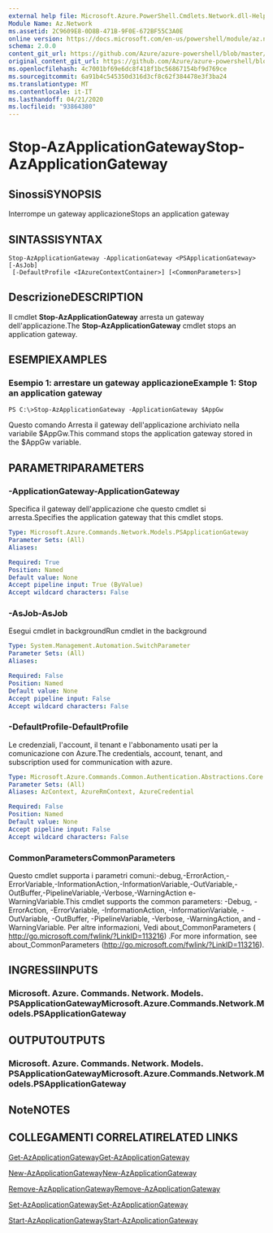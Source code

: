 ```yaml
---
external help file: Microsoft.Azure.PowerShell.Cmdlets.Network.dll-Help.xml
Module Name: Az.Network
ms.assetid: 2C9609E8-0D8B-471B-9F0E-672BF55C3A0E
online version: https://docs.microsoft.com/en-us/powershell/module/az.network/stop-azapplicationgateway
schema: 2.0.0
content_git_url: https://github.com/Azure/azure-powershell/blob/master/src/Network/Network/help/Stop-AzApplicationGateway.md
original_content_git_url: https://github.com/Azure/azure-powershell/blob/master/src/Network/Network/help/Stop-AzApplicationGateway.md
ms.openlocfilehash: 4c7001bf69e6dc8f418f1bc56867154bf9d769ce
ms.sourcegitcommit: 6a91b4c545350d316d3cf8c62f384478e3f3ba24
ms.translationtype: MT
ms.contentlocale: it-IT
ms.lasthandoff: 04/21/2020
ms.locfileid: "93864380"
---
```

# <span data-ttu-id="e45cb-101">Stop-AzApplicationGateway</span><span class="sxs-lookup"><span data-stu-id="e45cb-101">Stop-AzApplicationGateway</span></span>

## <span data-ttu-id="e45cb-102">Sinossi</span><span class="sxs-lookup"><span data-stu-id="e45cb-102">SYNOPSIS</span></span>
<span data-ttu-id="e45cb-103">Interrompe un gateway applicazione</span><span class="sxs-lookup"><span data-stu-id="e45cb-103">Stops an application gateway</span></span>

## <span data-ttu-id="e45cb-104">SINTASSI</span><span class="sxs-lookup"><span data-stu-id="e45cb-104">SYNTAX</span></span>

```
Stop-AzApplicationGateway -ApplicationGateway <PSApplicationGateway> [-AsJob]
 [-DefaultProfile <IAzureContextContainer>] [<CommonParameters>]
```

## <span data-ttu-id="e45cb-105">Descrizione</span><span class="sxs-lookup"><span data-stu-id="e45cb-105">DESCRIPTION</span></span>
<span data-ttu-id="e45cb-106">Il cmdlet **Stop-AzApplicationGateway** arresta un gateway dell'applicazione.</span><span class="sxs-lookup"><span data-stu-id="e45cb-106">The **Stop-AzApplicationGateway** cmdlet stops an application gateway.</span></span>

## <span data-ttu-id="e45cb-107">ESEMPI</span><span class="sxs-lookup"><span data-stu-id="e45cb-107">EXAMPLES</span></span>

### <span data-ttu-id="e45cb-108">Esempio 1: arrestare un gateway applicazione</span><span class="sxs-lookup"><span data-stu-id="e45cb-108">Example 1: Stop an application gateway</span></span>
```
PS C:\>Stop-AzApplicationGateway -ApplicationGateway $AppGw
```

<span data-ttu-id="e45cb-109">Questo comando Arresta il gateway dell'applicazione archiviato nella variabile $AppGw.</span><span class="sxs-lookup"><span data-stu-id="e45cb-109">This command stops the application gateway stored in the $AppGw variable.</span></span>

## <span data-ttu-id="e45cb-110">PARAMETRI</span><span class="sxs-lookup"><span data-stu-id="e45cb-110">PARAMETERS</span></span>

### <span data-ttu-id="e45cb-111">-ApplicationGateway</span><span class="sxs-lookup"><span data-stu-id="e45cb-111">-ApplicationGateway</span></span>
<span data-ttu-id="e45cb-112">Specifica il gateway dell'applicazione che questo cmdlet si arresta.</span><span class="sxs-lookup"><span data-stu-id="e45cb-112">Specifies the application gateway that this cmdlet stops.</span></span>

```yaml
Type: Microsoft.Azure.Commands.Network.Models.PSApplicationGateway
Parameter Sets: (All)
Aliases:

Required: True
Position: Named
Default value: None
Accept pipeline input: True (ByValue)
Accept wildcard characters: False
```

### <span data-ttu-id="e45cb-113">-AsJob</span><span class="sxs-lookup"><span data-stu-id="e45cb-113">-AsJob</span></span>
<span data-ttu-id="e45cb-114">Esegui cmdlet in background</span><span class="sxs-lookup"><span data-stu-id="e45cb-114">Run cmdlet in the background</span></span>

```yaml
Type: System.Management.Automation.SwitchParameter
Parameter Sets: (All)
Aliases:

Required: False
Position: Named
Default value: None
Accept pipeline input: False
Accept wildcard characters: False
```

### <span data-ttu-id="e45cb-115">-DefaultProfile</span><span class="sxs-lookup"><span data-stu-id="e45cb-115">-DefaultProfile</span></span>
<span data-ttu-id="e45cb-116">Le credenziali, l'account, il tenant e l'abbonamento usati per la comunicazione con Azure.</span><span class="sxs-lookup"><span data-stu-id="e45cb-116">The credentials, account, tenant, and subscription used for communication with azure.</span></span>

```yaml
Type: Microsoft.Azure.Commands.Common.Authentication.Abstractions.Core.IAzureContextContainer
Parameter Sets: (All)
Aliases: AzContext, AzureRmContext, AzureCredential

Required: False
Position: Named
Default value: None
Accept pipeline input: False
Accept wildcard characters: False
```

### <span data-ttu-id="e45cb-117">CommonParameters</span><span class="sxs-lookup"><span data-stu-id="e45cb-117">CommonParameters</span></span>
<span data-ttu-id="e45cb-118">Questo cmdlet supporta i parametri comuni:-debug,-ErrorAction,-ErrorVariable,-InformationAction,-InformationVariable,-OutVariable,-OutBuffer,-PipelineVariable,-Verbose,-WarningAction e-WarningVariable.</span><span class="sxs-lookup"><span data-stu-id="e45cb-118">This cmdlet supports the common parameters: -Debug, -ErrorAction, -ErrorVariable, -InformationAction, -InformationVariable, -OutVariable, -OutBuffer, -PipelineVariable, -Verbose, -WarningAction, and -WarningVariable.</span></span> <span data-ttu-id="e45cb-119">Per altre informazioni, Vedi about_CommonParameters ( http://go.microsoft.com/fwlink/?LinkID=113216) .</span><span class="sxs-lookup"><span data-stu-id="e45cb-119">For more information, see about_CommonParameters (http://go.microsoft.com/fwlink/?LinkID=113216).</span></span>

## <span data-ttu-id="e45cb-120">INGRESSI</span><span class="sxs-lookup"><span data-stu-id="e45cb-120">INPUTS</span></span>

### <span data-ttu-id="e45cb-121">Microsoft. Azure. Commands. Network. Models. PSApplicationGateway</span><span class="sxs-lookup"><span data-stu-id="e45cb-121">Microsoft.Azure.Commands.Network.Models.PSApplicationGateway</span></span>

## <span data-ttu-id="e45cb-122">OUTPUT</span><span class="sxs-lookup"><span data-stu-id="e45cb-122">OUTPUTS</span></span>

### <span data-ttu-id="e45cb-123">Microsoft. Azure. Commands. Network. Models. PSApplicationGateway</span><span class="sxs-lookup"><span data-stu-id="e45cb-123">Microsoft.Azure.Commands.Network.Models.PSApplicationGateway</span></span>

## <span data-ttu-id="e45cb-124">Note</span><span class="sxs-lookup"><span data-stu-id="e45cb-124">NOTES</span></span>

## <span data-ttu-id="e45cb-125">COLLEGAMENTI CORRELATI</span><span class="sxs-lookup"><span data-stu-id="e45cb-125">RELATED LINKS</span></span>

[<span data-ttu-id="e45cb-126">Get-AzApplicationGateway</span><span class="sxs-lookup"><span data-stu-id="e45cb-126">Get-AzApplicationGateway</span></span>](./Get-AzApplicationGateway.md)

[<span data-ttu-id="e45cb-127">New-AzApplicationGateway</span><span class="sxs-lookup"><span data-stu-id="e45cb-127">New-AzApplicationGateway</span></span>](./New-AzApplicationGateway.md)

[<span data-ttu-id="e45cb-128">Remove-AzApplicationGateway</span><span class="sxs-lookup"><span data-stu-id="e45cb-128">Remove-AzApplicationGateway</span></span>](./Remove-AzApplicationGateway.md)

[<span data-ttu-id="e45cb-129">Set-AzApplicationGateway</span><span class="sxs-lookup"><span data-stu-id="e45cb-129">Set-AzApplicationGateway</span></span>](./Set-AzApplicationGateway.md)

[<span data-ttu-id="e45cb-130">Start-AzApplicationGateway</span><span class="sxs-lookup"><span data-stu-id="e45cb-130">Start-AzApplicationGateway</span></span>](./Start-AzApplicationGateway.md)


